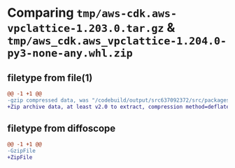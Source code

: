 # Comparing `tmp/aws-cdk.aws-vpclattice-1.203.0.tar.gz` & `tmp/aws_cdk.aws_vpclattice-1.204.0-py3-none-any.whl.zip`

## filetype from file(1)

```diff
@@ -1 +1 @@
-gzip compressed data, was "/codebuild/output/src637092372/src/packages/@aws-cdk/aws-vpclattice/dist/python/aws-cdk.aws-vpclattice-1.203.0.tar", last modified: Wed May 31 18:47:37 2023, max compression
+Zip archive data, at least v2.0 to extract, compression method=deflate
```

## filetype from diffoscope

```diff
@@ -1 +1 @@
-GzipFile
+ZipFile
```

